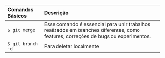  Comandos Básicos   | Descrição                           |
| :---------- | :---------------------------------- |
| `$ git merge ` |  Esse comando é essencial para unir trabalhos realizados em branches diferentes, como features, correções de bugs ou experimentos. |
|`$ git branch -d `| Para deletar localmente|